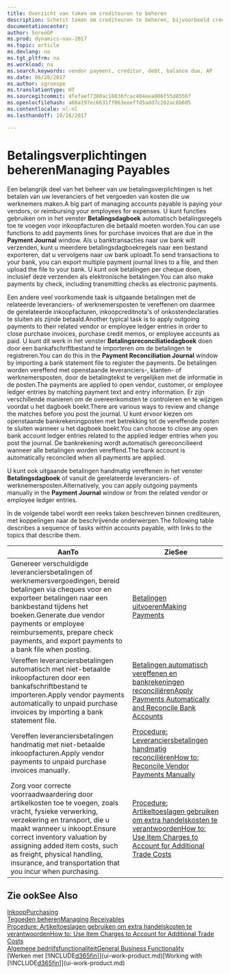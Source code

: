 ```yaml
---
title: Overzicht van taken om crediteuren te beheren
description: Schetst taken om crediteuren te beheren, bijvoorbeeld crediteuren betalen of uitgaande betalingen vereffenen met posten om facturen of creditnota's te sluiten.
documentationcenter: 
author: SorenGP
ms.prod: dynamics-nav-2017
ms.topic: article
ms.devlang: na
ms.tgt_pltfrm: na
ms.workload: na
ms.search.keywords: vendor payment, creditor, debt, balance due, AP
ms.date: 06/28/2017
ms.author: sgroespe
ms.translationtype: HT
ms.sourcegitcommit: 4fefaef7380ac10836fcac404eea006f55d8556f
ms.openlocfilehash: a60a197ec6631ff063eeeffd5add7c202ac6b605
ms.contentlocale: nl-nl
ms.lasthandoff: 10/16/2017

---
```

# <a name="managing-payables"></a><span data-ttu-id="bd0e7-103">Betalingsverplichtingen beheren</span><span class="sxs-lookup"><span data-stu-id="bd0e7-103">Managing Payables</span></span>
<span data-ttu-id="bd0e7-104">Een belangrijk deel van het beheer van uw betalingsverplichtingen is het betalen van uw leveranciers of het vergoeden van kosten die uw werknemers maken.</span><span class="sxs-lookup"><span data-stu-id="bd0e7-104">A big part of managing accounts payable is paying your vendors, or reimbursing your employees for expenses.</span></span> <span data-ttu-id="bd0e7-105">U kunt functies gebruiken om in het venster **Betalingsdagboek** automatisch betalingsregels toe te voegen voor inkoopfacturen die betaald moeten worden.</span><span class="sxs-lookup"><span data-stu-id="bd0e7-105">You can use functions to add payments lines for purchase invoices that are due in the **Payment Journal** window.</span></span> <span data-ttu-id="bd0e7-106">Als u banktransacties naar uw bank wilt verzenden, kunt u meerdere betalingsdagboekregels naar een bestand exporteren, dat u vervolgens naar uw bank uploadt.</span><span class="sxs-lookup"><span data-stu-id="bd0e7-106">To send transactions to your bank, you can export multiple payment journal lines to a file, and then upload the file to your bank.</span></span> <span data-ttu-id="bd0e7-107">U kunt ook betalingen per cheque doen, inclusief deze verzenden als elektronische betalingen.</span><span class="sxs-lookup"><span data-stu-id="bd0e7-107">You can also make payments by check, including transmitting checks as electronic payments.</span></span>

<span data-ttu-id="bd0e7-108">Een andere veel voorkomende taak is uitgaande betalingen met de relateerde leveranciers- of werknemersposten te vereffenen om daarmee de gerelateerde inkoopfacturen, inkoopcreditnota's of onkostendeclaraties te sluiten als zijnde betaald.</span><span class="sxs-lookup"><span data-stu-id="bd0e7-108">Another typical task is to apply outgoing payments to their related vendor or employee ledger entries in order to close purchase invoices, purchase credit memos, or employee accounts as paid.</span></span> <span data-ttu-id="bd0e7-109">U kunt dit werk in het venster **Betalingsreconciliatiedagboek** doen door een bankafschriftbestand te importeren om de betalingen te registreren.</span><span class="sxs-lookup"><span data-stu-id="bd0e7-109">You can do this in the **Payment Reconciliation Journal** window by importing a bank statement file to register the payments.</span></span> <span data-ttu-id="bd0e7-110">De betalingen worden vereffend met openstaande leveranciers-, klanten- of werknemersposten, door de betalingtekst te vergelijken met de informatie in de posten.</span><span class="sxs-lookup"><span data-stu-id="bd0e7-110">The payments are applied to open vendor, customer, or employee ledger entries by matching payment text and entry information.</span></span> <span data-ttu-id="bd0e7-111">Er zijn verschillende manieren om de overeenkomsten te controleren en te wijzigen voordat u het dagboek boekt.</span><span class="sxs-lookup"><span data-stu-id="bd0e7-111">There are various ways to review and change the matches before you post the journal.</span></span> <span data-ttu-id="bd0e7-112">U kunt ervoor kiezen om openstaande bankrekeningposten met betrekking tot de vereffende posten te sluiten wanneer u het dagboek boekt.</span><span class="sxs-lookup"><span data-stu-id="bd0e7-112">You can choose to close any open bank account ledger entries related to the applied ledger entries when you post the journal.</span></span> <span data-ttu-id="bd0e7-113">De bankrekening wordt automatisch gereconcilieerd wanneer alle betalingen worden vereffend.</span><span class="sxs-lookup"><span data-stu-id="bd0e7-113">The bank account is automatically reconciled when all payments are applied.</span></span>

<span data-ttu-id="bd0e7-114">U kunt ook uitgaande betalingen handmatig vereffenen in het venster **Betalingsdagboek** of vanuit de gerelateerde leveranciers- of werknemersposten.</span><span class="sxs-lookup"><span data-stu-id="bd0e7-114">Alternatively, you can apply outgoing payments manually in the **Payment Journal** window or from the related vendor or employee ledger entries.</span></span>

<span data-ttu-id="bd0e7-115">In de volgende tabel wordt een reeks taken beschreven binnen crediteuren, met koppelingen naar de beschrijvende onderwerpen.</span><span class="sxs-lookup"><span data-stu-id="bd0e7-115">The following table describes a sequence of tasks within accounts payable, with links to the topics that describe them.</span></span>

| <span data-ttu-id="bd0e7-116">Aan</span><span class="sxs-lookup"><span data-stu-id="bd0e7-116">To</span></span> | <span data-ttu-id="bd0e7-117">Zie</span><span class="sxs-lookup"><span data-stu-id="bd0e7-117">See</span></span> |
| --- | --- |
| <span data-ttu-id="bd0e7-118">Genereer verschuldigde leveranciersbetalingen of werknemersvergoedingen, bereid betalingen via cheques voor en exporteer betalingen naar een bankbestand tijdens het boeken.</span><span class="sxs-lookup"><span data-stu-id="bd0e7-118">Generate due vendor payments or employee reimbursements, prepare check payments, and export payments to a bank file when posting.</span></span> |[<span data-ttu-id="bd0e7-119">Betalingen uitvoeren</span><span class="sxs-lookup"><span data-stu-id="bd0e7-119">Making Payments</span></span>](payables-make-payments.md) |
| <span data-ttu-id="bd0e7-120">Vereffen leveranciersbetalingen automatisch met niet-betaalde inkoopfacturen door een bankafschriftbestand te importeren.</span><span class="sxs-lookup"><span data-stu-id="bd0e7-120">Apply vendor payments automatically to unpaid purchase invoices by importing a bank statement file.</span></span> |[<span data-ttu-id="bd0e7-121">Betalingen automatisch vereffenen en bankrekeningen reconciliëren</span><span class="sxs-lookup"><span data-stu-id="bd0e7-121">Apply Payments Automatically and Reconcile Bank Accounts</span></span>](receivables-apply-payments-auto-reconcile-bank-accounts.md) |
| <span data-ttu-id="bd0e7-122">Vereffen leveranciersbetalingen handmatig met niet-betaalde inkoopfacturen.</span><span class="sxs-lookup"><span data-stu-id="bd0e7-122">Apply vendor payments to unpaid purchase invoices manually.</span></span> |[<span data-ttu-id="bd0e7-123">Procedure: Leveranciersbetalingen handmatig reconciliëren</span><span class="sxs-lookup"><span data-stu-id="bd0e7-123">How to: Reconcile Vendor Payments Manually</span></span>](payables-how-apply-purchase-transactions-manually.md) |
|<span data-ttu-id="bd0e7-124">Zorg voor correcte voorraadwaardering door artikelkosten toe te voegen, zoals vracht, fysieke verwerking, verzekering en transport, die u maakt wanneer u inkoopt.</span><span class="sxs-lookup"><span data-stu-id="bd0e7-124">Ensure correct inventory valuation by assigning added item costs, such as freight, physical handling, insurance, and transportation that you incur when purchasing.</span></span>|[<span data-ttu-id="bd0e7-125">Procedure: Artikeltoeslagen gebruiken om extra handelskosten te verantwoorden</span><span class="sxs-lookup"><span data-stu-id="bd0e7-125">How to: Use Item Charges to Account for Additional Trade Costs</span></span>](payables-how-assign-item-charges.md)|

## <a name="see-also"></a><span data-ttu-id="bd0e7-126">Zie ook</span><span class="sxs-lookup"><span data-stu-id="bd0e7-126">See Also</span></span>
[<span data-ttu-id="bd0e7-127">Inkoop</span><span class="sxs-lookup"><span data-stu-id="bd0e7-127">Purchasing</span></span>](purchasing-manage-purchasing.md)  
[<span data-ttu-id="bd0e7-128">Tegoeden beheren</span><span class="sxs-lookup"><span data-stu-id="bd0e7-128">Managing Receivables</span></span>](receivables-manage-receivables.md)  
[<span data-ttu-id="bd0e7-129">Procedure: Artikeltoeslagen gebruiken om extra handelskosten te verantwoorden</span><span class="sxs-lookup"><span data-stu-id="bd0e7-129">How to: Use Item Charges to Account for Additional Trade Costs</span></span>](payables-how-assign-item-charges.md)  
[<span data-ttu-id="bd0e7-130">Algemene bedrijfsfunctionaliteit</span><span class="sxs-lookup"><span data-stu-id="bd0e7-130">General Business Functionality</span></span>](ui-across-business-areas.md)  
<span data-ttu-id="bd0e7-131">[Werken met [!INCLUDE[d365fin](includes/d365fin_md.md)]](ui-work-product.md)</span><span class="sxs-lookup"><span data-stu-id="bd0e7-131">[Working with [!INCLUDE[d365fin](includes/d365fin_md.md)]](ui-work-product.md)</span></span>

